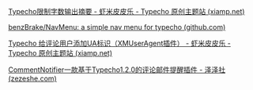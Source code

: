 [Typecho限制字数输出摘要 - 虾米皮皮乐 - Typecho 原创主题站 (xiamp.net)](https://xiamp.net/archives/typecho-limit-word-output-summary.html)

[benzBrake/NavMenu: a simple nav menu for typecho (github.com)](https://github.com/benzBrake/NavMenu)

[Typecho 给评论用户添加UA标识（XMUserAgent插件） - 虾米皮皮乐 - Typecho 原创主题站 (xiamp.net)](https://xiamp.net/archives/typecho-adds-ua-identity-to-comment-user-xmuseragent-plugin.html)

[CommentNotifier一款基于Typecho1.2.0的评论邮件提醒插件 - 泽泽社 (zezeshe.com)](https://blog.zezeshe.com/archives/commentnotifier-typecho.html)
